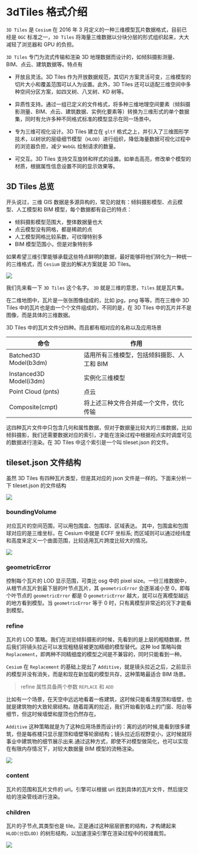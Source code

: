 # 3dTiles 格式介绍

`3D Tiles` 是 `Cesium` 在 2016 年 3 月定义的一种三维模型瓦片数据格式，目前已经是 `OGC` 标准之一，`3D Tiles` 将海量三维数据以分块分层的形式组织起来，大大减轻了浏览器和 GPU 的负担。

`3D Tiles` 专门为流式传输和渲染 3D 地理数据而设计的，如倾斜摄影测量、BIM、点云、建筑数据等。特点有

- 开放且灵活。3D Tiles 作为开放数据规范，其切片方案灵活可变，三维模型的切片大小和覆盖范围可以人为设置。此外，3D Tiles 还可以适配三维空间中多种空间分区方案，如四叉树、八叉树、KD 树等。

- 异质性支持。通过一组已定义的文件格式，将多种三维地理空间要素（倾斜摄影测量、BIM、点云、建筑数据、实例化要素等）转换为三维形式的单个数据集，同时有允许多种不同格式标准的模型显示在同一场景中。

- 专为三维可视化设计。3D Tiles 建立在 `gltf` 格式之上，并引入了三维图形学技术，以树状的层级细节模型（`HLOD`）进行组织，降低海量数据可视化过程中的浏览器负担，减少 `WebGL` 绘制请求的数量。

- 可交互。3D Tiles 支持交互旋转和样式的设置。如单击高亮，修改单个模型的材质，根据属性信息设置不同的显示效果等。

## 3D Tiles 总览

开头说过，三维 GIS 数据是多源异构的，常见的就有：倾斜摄影模型、点云模型、人工模型和 BIM 模型，每个数据都有自己的特点：

- 倾斜摄影模型范围大，整体数据量也大
- 点云模型没有网格，都是稀疏的点
- 人工模型网格比较系数，可纹理特别多
- BIM 模型范围小，但是对象特别多

如果希望三维引擎能够承载这些特点鲜明的数据，最好能够将他们转化为一种统一的三维格式，而 `Cesium` 提出的解决方案就是 3D Tiles。

<img src="/image/webgis/module/3dtiles/zonglan.jpg" />

我们先来看一下 `3D Tiles` 这个名字。 `3D` 就是三维的意思，`Tiles` 就是瓦片集。

在二维地图中，瓦片是一张张图像组成的，比如 jpg，png 等等。而在三维中 3D Tiles 中的瓦片也是由一个个文件组成的，不同的是，在 3D Tiles 中的瓦片并不是图像，而是具体的三维数据。

3D Tiles 中的瓦片文件分四种。而且都有相对应的名称以及应用场景

| 命令                    | 作用                                       |
| ----------------------- | ------------------------------------------ |
| Batched3D Model(b3dm)   | 适用所有三维模型，包括倾斜摄影、人工和 BIM |
| Instanced3D Model(i3dm) | 实例化三维模型                             |
| Point Cloud (pnts)      | 点云                                       |
| Composite(cmpt)         | 将上述三种文件合并成一个文件，优化传输     |

这四种瓦片文件中只包含几何和属性数据，但对于数据量比较大的三维数据，比如倾斜摄影，我们还需要数据对应的索引，才能在渲染过程中根据视点实时调度可见的数据进行渲染。在 3D Tiles 中这个索引是一个叫 tileset.json 的文件。

## tileset.json 文件结构

虽然 3D Tiles 有四种瓦片类型，但是其对应的 json 文件是一样的。下面来分析一下 tileset.json 的文件结构

<img src="/image/webgis/module/3dtiles/tileset.png" />

### boundingVolume

对应瓦片的空间范围，可以用包围盒、包围球、区域表达。
其中，包围盒和包围球对应的是三维坐标，在 Cesium 中就是 ECFF 坐标系; 而区域则可以通过经纬度和高度来定义一个曲面范围，比较适用瓦片跨度比较大的情况。

<img src="/image/webgis/module/3dtiles/boundingVolume.png" />

### geometricError

控制每个瓦片的 LOD 显示范围，可类比 osg 中的 pixel size。一份三维数据中，从根节点瓦片到最下层的叶节点瓦片，其 `geometricError` 会逐渐减小至 0，即每个叶节点的 `geometricError` 都是 0 `geometricError` 越大，就可以在离模型越远的地方看到模型。当 `geometricError` 等于 0 时，只有离模型非常近的况下才能看到模型。

### refine

瓦片的 LOD 策略。我们在浏览倾斜摄影的时候，先看到的是上层的粗糙数据，然后我们将镜头拉近可以发现粗糙层被更加精细的模型替代。这种 lod 策略叫做 `Replacement`，即两种不同精细度的模型之间是不兼容的，同时只能看到一种。

`Cesium` 在 `Replacement` 的基础上提出了 `Additive`，就是镜头拉近之后，之前显示的模型并没有消失，而是和现在新加载的模型共存，这种策略最适合 BIM 场景。

> refine 属性具备两个参数 `REPLACE` 和 `ADD`

比如有一个场景，在天空中远远地看着一栋建筑，这时候只能看清屋顶和墙壁，也就是建筑物的大致轮廓结构。随着距离的拉近，我们开始看到墙上的门窗、阳台等细节，但这时候墙壁和屋顶也仍然存在。

`Additive` 这种策略就是为了这种应用场景而设计的：离的远的时候,能看到很多建筑，但是每栋楼只显示屋顶和墙壁等轮廓结构；镜头拉近后视野变小，这时候就将事业中建筑物的细节展示出来.通过这种方式，即使不对模型做简化，也可以实现在有限内存情况下，对较大数据量 BIM 模型的流畅渲染。

<img src="/image/webgis/module/3dtiles/Additive.png" />

### content

瓦片的范围和瓦片文件的 uri。引擎可以根据 uri 找到具体的瓦片文件，然后提交给的渲染管线进行渲染。

### children

瓦片的子节点,其类型也是 tile。正是通过这种层层嵌套的结构，才构建起来 `HLOD(分层LOD)` 的树形结构，以加速渲染引擎在渲染过程中的视锥裁剪。

<img src="/image/webgis/module/3dtiles/children.png" />
